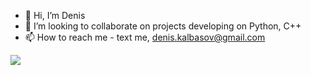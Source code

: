 - 👋 Hi, I’m Denis
- 👀 I’m looking to collaborate on projects developing on Python, C++
- 📫 How to reach me - text me, denis.kalbasov@gmail.com

<a href=""> <img align="center" src="https://github-readme-stats-sigma-five.vercel.app/api/top-langs/?username=DeneesK&theme=react&line_height=40&hide=css"/> </a>
<!---
DeneesK/DeneesK is a ✨ special ✨ repository because its `README.md` (this file) appears on your GitHub profile.
You can click the Preview link to take a look at your changes.
--->
